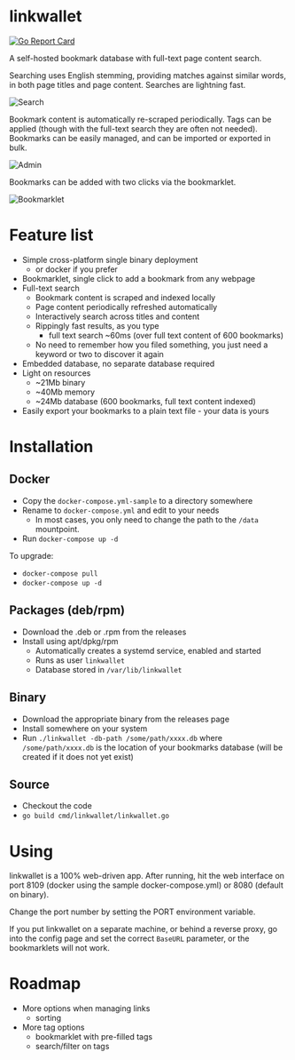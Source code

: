 
# linkwallet

[![Go Report Card](https://goreportcard.com/badge/github.com/tardisx/linkwallet)](https://goreportcard.com/report/github.com/tardisx/linkwallet)

A self-hosted bookmark database with full-text page content search.

Searching uses English stemming, providing matches against similar words, in both page
titles and page content. Searches are lightning fast.

![Search][screenshot_search]

Bookmark content is automatically re-scraped periodically. Tags can be applied (though with 
the full-text search they are often not needed). Bookmarks can be easily managed, and can be
imported or exported in bulk.

![Admin][screenshot_admin]

Bookmarks can be added with two clicks via the bookmarklet.

![Bookmarklet][screenshot_bookmarklet]

# Feature list

* Simple cross-platform single binary deployment
  * or docker if you prefer
* Bookmarklet, single click to add a bookmark from any webpage
* Full-text search
  * Bookmark content is scraped and indexed locally
  * Page content periodically refreshed automatically
  * Interactively search across titles and content
  * Rippingly fast results, as you type
    * full text search ~60ms (over full text content of 600 bookmarks)
  * No need to remember how you filed something, you just need a keyword
    or two to discover it again
* Embedded database, no separate database required
* Light on resources
  * ~21Mb binary
  * ~40Mb memory
  * ~24Mb database (600 bookmarks, full text content indexed)
* Easily export your bookmarks to a plain text file - your data is yours

# Installation

## Docker

* Copy the `docker-compose.yml-sample` to a directory somewhere
* Rename to `docker-compose.yml` and edit to your needs
  * In most cases, you only need to change the path to the `/data`
    mountpoint.
* Run `docker-compose up -d`

To upgrade:

* `docker-compose pull`
* `docker-compose up -d`

## Packages (deb/rpm)

* Download the .deb or .rpm from the releases
* Install using apt/dpkg/rpm
  * Automatically creates a systemd service, enabled and started
  * Runs as user `linkwallet`
  * Database stored in `/var/lib/linkwallet`

## Binary

* Download the appropriate binary from the releases page
* Install somewhere on your system
* Run `./linkwallet -db-path /some/path/xxxx.db` where `/some/path/xxxx.db`
  is the location of your bookmarks database (will be created if it does not yet exist)

## Source

* Checkout the code
* `go build cmd/linkwallet/linkwallet.go`

# Using

linkwallet is a 100% web-driven app. After running, hit the web interface
on port 8109 (docker using the sample docker-compose.yml) or 8080 (default
on binary).

Change the port number by setting the PORT environment variable.

If you put linkwallet on a separate machine, or behind a reverse proxy,
go into the config page and set the correct `BaseURL` parameter, or the bookmarklets
will not work.

# Roadmap

* More options when managing links
  * sorting
* More tag options
  * bookmarklet with pre-filled tags
  * search/filter on tags

[screenshot_search]: https://raw.githubusercontent.com/tardisx/linkwallet/main/screenshot_search.png
[screenshot_admin]: https://raw.githubusercontent.com/tardisx/linkwallet/main/screenshot_admin.png
[screenshot_bookmarklet]: https://raw.githubusercontent.com/tardisx/linkwallet/main/screenshot_bookmarklet_.png

